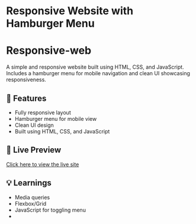 # Responsive Website with Hamburger Menu

# Responsive-web
A simple and responsive website built using HTML, CSS, and JavaScript. Includes a hamburger menu for mobile navigation and clean UI showcasing responsiveness.

## 📱 Features
- Fully responsive layout
- Hamburger menu for mobile view
- Clean UI design
- Built using HTML, CSS, and JavaScript

## 🚀 Live Preview

[Click here to view the live site](https://your-username.github.io/your-repo-name](https://kafinity.github.io/Responsive-web/))

## 💡 Learnings
- Media queries
- Flexbox/Grid
- JavaScript for toggling menu
- 
